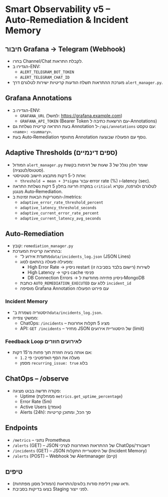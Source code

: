 # Smart Observability v5 – Auto‑Remediation & Incident Memory

## חיבור Grafana → Telegram (Webhook)

- בחרו Channel/Chat לקבלת התראות.
- הגדירו ב-ENV:
  - `ALERT_TELEGRAM_BOT_TOKEN`
  - `ALERT_TELEGRAM_CHAT_ID`
- מערכת ההתראות תשלח הודעות קריטיות ישירות לטלגרם דרך `alert_manager.py`.

## Grafana Annotations

- הגדירו ב-ENV:
  - `GRAFANA_URL` (למשל: https://grafana.example.com)
  - `GRAFANA_API_TOKEN` (Bearer Token עם הרשאות כתיבה ל-Annotations)
- בעת התראה קריטית נשלחת גם Annotation ל-`/api/annotations` עם טקסט: `<name>: <summary>`.
- בעת Auto‑Remediation מתווסף Annotation נוסף עם הפעולה שבוצעה.

## Adaptive Thresholds (ספים דינמיים)

- המודול `alert_manager.py` שומר חלון נגלל של 3 שעות של דגימות בקשות (סטטוס/לטנציה).
- אחת ל-5 דקות מתבצע חישוב סטטיסטי:
  - `threshold = mean + 3*sigma` עבור error rate (%) ו-latency (sec).
- במקרה חריגה בחלון 5 דקות נשלחת התראה `critical` לטלגרם ולגרפנה, ונקרא מנגנון Auto‑Remediation.
- המטריקות הבאות זמינות ב-/metrics:
  - `adaptive_error_rate_threshold_percent`
  - `adaptive_latency_threshold_seconds`
  - `adaptive_current_error_rate_percent`
  - `adaptive_current_latency_avg_seconds`

## Auto‑Remediation

- קובץ: `remediation_manager.py`
- בהתראה קריטית המערכת:
  - מתעדת אירוע ל־`data/incidents_log.json` (JSON Lines)
  - מפעילה פעולה בהתאם לסוג:
    - High Error Rate → ניסיון restart לשירות (רישום בלבד בסביבה זו)
    - High Latency → ניקוי cache פנימי
    - DB Connection Errors → ניסיון פתיחה מחודשת ל‑MongoDB
  - כותבת `AUTO_REMEDIATION_EXECUTED` ללוג עם `incident_id`
  - מוסיפה Grafana Annotation עם פירוט הפעולה

### Incident Memory

- היסטוריה נשמרת ב־`data/incidents_log.json`.
- ממשקי צפייה:
  - ChatOps: `/incidents` – מציג 5 תקלות אחרונות
  - API: `GET /incidents` – מחזיר JSON של היסטוריית אירועים (limit)

### Feedback Loop לאירועים חוזרים

- אם אותה בעיה חוזרת תוך פחות מ־15 דקות:
  - מעלה את הסף האדפטיבי פי `1.2`
  - מסמן `recurring_issue: true` בלוג

## ChatOps – /observe

- פקודה חדשה בבוט מציגה:
  - Uptime (ממחלקת `metrics.get_uptime_percentage`)
  - Error Rate (5m)
  - Active Users (אומדן)
  - Alerts (24h): סך הכל, ומתוכן קריטיות

## Endpoints

- `/metrics` – נתוני Prometheus
- `/alerts` (GET) – JSON של ההתראות האחרונות לצרכי ChatOps/דשבורד
- `/incidents` (GET) – JSON של היסטוריית התקלות (Incident Memory)
- `/alerts` (POST) – Webhook של Alertmanager (קיים)

## טיפים

- ודאו שאין דליפת סודות בלוגים/התראות (המודול מסנן מפתחות).
- בצעו בדיקות בסביבת Staging לפני ייצור.
